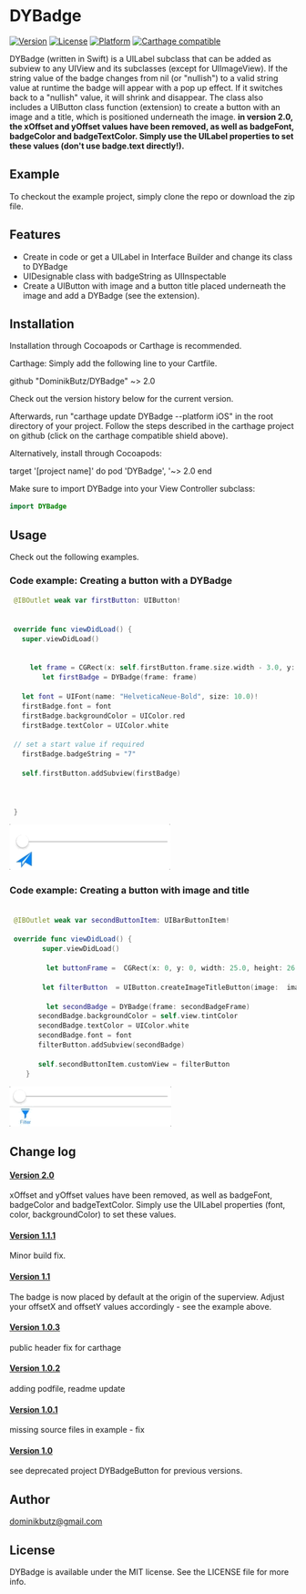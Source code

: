 # DYBadge

[![Version](https://img.shields.io/cocoapods/v/DYBadge.svg?style=flat)](http://cocoapods.org/pods/DYBadge)
[![License](https://img.shields.io/cocoapods/l/DYBadge.svg?style=flat)](http://cocoapods.org/pods/DYBadge)
[![Platform](https://img.shields.io/cocoapods/p/DYBadge.svg?style=flat)](http://cocoapods.org/pods/DYBadge)
[![Carthage compatible](https://img.shields.io/badge/Carthage-compatible-4BC51D.svg?style=flat)](https://github.com/Carthage/Carthage)


 DYBadge (written in Swift) is a UILabel subclass that can be added as subview to any UIView and its subclasses (except for UIImageView). If the string value of the badge changes from nil (or "nullish") to a valid string value at runtime the badge will appear with a pop up effect. If it switches back to a "nullish" value, it will shrink and disappear.
The class also includes a UIButton  class function (extension) to create a button with an image and a title, which is positioned underneath the image. 
**in version 2.0, the xOffset and yOffset values have been removed, as well as badgeFont, badgeColor and badgeTextColor. Simply use the UILabel properties to set these values (don't use badge.text directly!).**

## Example

To checkout the example project, simply clone the repo or download the zip file. 

## Features

* Create in code or get a UILabel in Interface Builder and change its class to DYBadge 
* UIDesignable class with badgeString as UIInspectable
* Create a UIButton with image and a button title placed underneath the image and add a DYBadge (see the extension).

## Installation


Installation through Cocoapods or Carthage is recommended. 

Carthage: Simply add the following line to your Cartfile.

github "DominikButz/DYBadge" ~> 2.0

Check out the version history below for the current version.

Afterwards, run "carthage update DYBadge --platform iOS" in the root directory of your project. Follow the steps described in the carthage project on github (click on the carthage compatible shield above). 

Alternatively, install through Cocoapods:

target '[project name]' do
 	pod 'DYBadge', '~> 2.0
end

Make sure to import DYBadge into your View Controller subclass:

```Swift
import DYBadge
```

## Usage

Check out the following examples. 

### Code example: Creating a button with a DYBadge


```Swift
 @IBOutlet weak var firstButton: UIButton! 
 

 override func viewDidLoad() {
   super.viewDidLoad()
   

     let frame = CGRect(x: self.firstButton.frame.size.width - 3.0, y: -5.0, width: 8.0, height: 5.0)
        let firstBadge = DYBadge(frame: frame)
        
   let font = UIFont(name: "HelveticaNeue-Bold", size: 10.0)!   
   firstBadge.font = font
   firstBadge.backgroundColor = UIColor.red
   firstBadge.textColor = UIColor.white
   
 // set a start value if required
   firstBadge.badgeString = "7"
   
   self.firstButton.addSubview(firstBadge)

  
   
 }

```

![DYBadgeButton example](./gitResources/DYBadgeExample1-small.gif "Badge Button example 1") 

### Code example: Creating a button with image and title

 
```Swift

 @IBOutlet weak var secondButtonItem: UIBarButtonItem!

 override func viewDidLoad() {
	    super.viewDidLoad()
	    
	     let buttonFrame =  CGRect(x: 0, y: 0, width: 25.0, height: 26.0)
    
        let filterButton  = UIButton.createImageTitleButton(image:  imageLiteral(resourceName: "filterButton"), title: "Filter", font: font, frame: buttonFrame, tintColor: self.view.tintColor)      // see extension
	        
		 let secondBadge = DYBadge(frame: secondBadgeFrame)
       secondBadge.backgroundColor = self.view.tintColor
       secondBadge.textColor = UIColor.white
       secondBadge.font = font
       filterButton.addSubview(secondBadge)

       self.secondButtonItem.customView = filterButton
	}
```
![DYBadgeButton example](./gitResources/DYBadgeExample2-small.gif "Badge Button example 2") 

## Change log
#### [Version 2.0](https://github.com/DominikButz/DYBadge/releases/tag/2.0)
xOffset and yOffset values have been removed, as well as badgeFont, badgeColor and badgeTextColor. Simply use the UILabel properties (font, color, backgroundColor) to set these values.
#### [Version 1.1.1](https://github.com/DominikButz/DYBadge/releases/tag/1.1.1)
Minor build fix.
#### [Version 1.1](https://github.com/DominikButz/DYBadge/releases/tag/1.1)
The badge is now placed by default at the origin of the superview. Adjust your offsetX and offsetY values accordingly - see the example above. 
#### [Version 1.0.3](https://github.com/DominikButz/DYBadge/releases/tag/1.0.3)
public header fix for carthage
#### [Version 1.0.2](https://github.com/DominikButz/DYBadge/releases/tag/1.0.2)
adding podfile, readme update

#### [Version 1.0.1](https://github.com/DominikButz/DYBadge/releases/tag/1.0.1)
missing source files in example - fix

#### [Version 1.0](https://github.com/DominikButz/DYBadge/releases/tag/1.0)
see deprecated project DYBadgeButton for previous versions. 


## Author

dominikbutz@gmail.com

## License

DYBadge is available under the MIT license. See the LICENSE file for more info.


